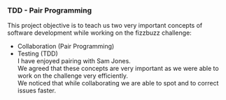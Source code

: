 ### TDD - Pair Programming
This project objective is to teach us two very important concepts of
software development while working on the fizzbuzz challenge:   
- Collaboration (Pair Programming)  
- Testing (TDD)  
I have enjoyed pairing with Sam Jones.  
We agreed that these concepts are very important as we were able to work
on the challenge very efficiently.  
 We noticed that while collaborating we are able to spot and to correct issues faster.
